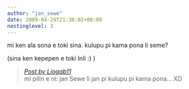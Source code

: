 ```yaml
---
author: "jan_sewe"
date: 2009-04-29T21:30:02+00:00
nestinglevel: 3
---
```

mi ken ala sona e toki sina. kulupu pi kama pona li seme?  
  
(sina ken kepepen e toki Inli :) )  

> [_Post by Liogab11_](/5kfWA4bA/toki#post3)  
> mi pilin e ni: jan Sewe li jan pi kulupu pi kama pona... XD  
>